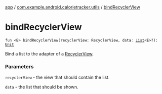 [app](../index.md) / [com.example.android.calorietracker.utils](index.md) / [bindRecyclerView](./bind-recycler-view.md)

# bindRecyclerView

`fun <E> bindRecyclerView(recyclerView: RecyclerView, data: `[`List`](https://kotlinlang.org/api/latest/jvm/stdlib/kotlin.collections/-list/index.html)`<E>?): `[`Unit`](https://kotlinlang.org/api/latest/jvm/stdlib/kotlin/-unit/index.html)

Bind a list to the adapter of a [RecyclerView](#).

### Parameters

`recyclerView` - the view that should contain the list.

`data` - the list that should be shown.